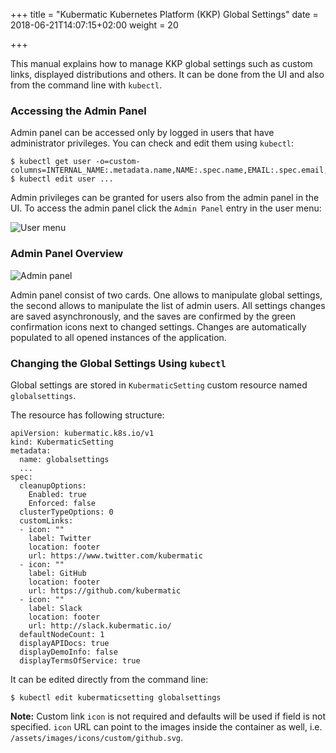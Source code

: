 +++
title = "Kubermatic Kubernetes Platform (KKP) Global Settings"
date = 2018-06-21T14:07:15+02:00
weight = 20

+++

This manual explains how to manage KKP global settings such as custom links, displayed distributions and others.
It can be done from the UI and also from the command line with `kubectl`.

### Accessing the Admin Panel

Admin panel can be accessed only by logged in users that have administrator privileges. You can check and edit them
using `kubectl`:

```
$ kubectl get user -o=custom-columns=INTERNAL_NAME:.metadata.name,NAME:.spec.name,EMAIL:.spec.email,ADMIN:.spec.admin
$ kubectl edit user ...
```

Admin privileges can be granted for users also from the admin panel in the UI. To access the admin panel click the
`Admin Panel` entry in the user menu:

![User menu](/img/kubermatic/v2.14/advanced/settings/menu.png)

### Admin Panel Overview

![Admin panel](/img/kubermatic/v2.14/advanced/settings/view.png)

Admin panel consist of two cards. One allows to manipulate global settings, the second allows to manipulate the list
of admin users. All settings changes are saved asynchronously, and the saves are confirmed by the green confirmation
icons next to changed settings. Changes are automatically populated to all opened instances of the application.

### Changing the Global Settings Using `kubectl`

Global settings are stored in `KubermaticSetting` custom resource named `globalsettings`.

The resource has following structure:

```
apiVersion: kubermatic.k8s.io/v1
kind: KubermaticSetting
metadata:
  name: globalsettings
  ...
spec:
  cleanupOptions:
    Enabled: true
    Enforced: false
  clusterTypeOptions: 0
  customLinks:
  - icon: ""
    label: Twitter
    location: footer
    url: https://www.twitter.com/kubermatic
  - icon: ""
    label: GitHub
    location: footer
    url: https://github.com/kubermatic
  - icon: ""
    label: Slack
    location: footer
    url: http://slack.kubermatic.io/
  defaultNodeCount: 1
  displayAPIDocs: true
  displayDemoInfo: false
  displayTermsOfService: true
```

It can be edited directly from the command line:

```
$ kubectl edit kubermaticsetting globalsettings
```

**Note:** Custom link `icon` is not required and defaults will be used if field is not specified. `icon` URL can
point to the images inside the container as well, i.e. `/assets/images/icons/custom/github.svg`.
